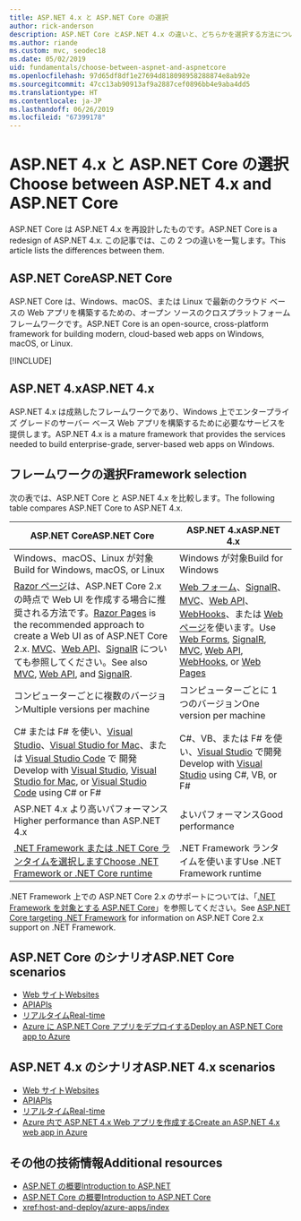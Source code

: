 ```yaml
---
title: ASP.NET 4.x と ASP.NET Core の選択
author: rick-anderson
description: ASP.NET Core とASP.NET 4.x の違いと、どちらかを選択する方法について説明します。
ms.author: riande
ms.custom: mvc, seodec18
ms.date: 05/02/2019
uid: fundamentals/choose-between-aspnet-and-aspnetcore
ms.openlocfilehash: 97d65df8df1e27694d818098958288874e8ab92e
ms.sourcegitcommit: 47cc13ab90913af9a2887cef0896bb4e9aba4dd5
ms.translationtype: HT
ms.contentlocale: ja-JP
ms.lasthandoff: 06/26/2019
ms.locfileid: "67399178"
---
```

# <a name="choose-between-aspnet-4x-and-aspnet-core"></a><span data-ttu-id="fb0f2-103">ASP.NET 4.x と ASP.NET Core の選択</span><span class="sxs-lookup"><span data-stu-id="fb0f2-103">Choose between ASP.NET 4.x and ASP.NET Core</span></span>

<span data-ttu-id="fb0f2-104">ASP.NET Core は ASP.NET 4.x を再設計したものです。</span><span class="sxs-lookup"><span data-stu-id="fb0f2-104">ASP.NET Core is a redesign of ASP.NET 4.x.</span></span> <span data-ttu-id="fb0f2-105">この記事では、この 2 つの違いを一覧します。</span><span class="sxs-lookup"><span data-stu-id="fb0f2-105">This article lists the differences between them.</span></span>

## <a name="aspnet-core"></a><span data-ttu-id="fb0f2-106">ASP.NET Core</span><span class="sxs-lookup"><span data-stu-id="fb0f2-106">ASP.NET Core</span></span>

<span data-ttu-id="fb0f2-107">ASP.NET Core は、Windows、macOS、または Linux で最新のクラウド ベースの Web アプリを構築するための、オープン ソースのクロスプラットフォーム フレームワークです。</span><span class="sxs-lookup"><span data-stu-id="fb0f2-107">ASP.NET Core is an open-source, cross-platform framework for building modern, cloud-based web apps on Windows, macOS, or Linux.</span></span>

[!INCLUDE[](~/includes/benefits.md)]

## <a name="aspnet-4x"></a><span data-ttu-id="fb0f2-108">ASP.NET 4.x</span><span class="sxs-lookup"><span data-stu-id="fb0f2-108">ASP.NET 4.x</span></span>

<span data-ttu-id="fb0f2-109">ASP.NET 4.x は成熟したフレームワークであり、Windows 上でエンタープライズ グレードのサーバー ベース Web アプリを構築するために必要なサービスを提供します。</span><span class="sxs-lookup"><span data-stu-id="fb0f2-109">ASP.NET 4.x is a mature framework that provides the services needed to build enterprise-grade, server-based web apps on Windows.</span></span>

## <a name="framework-selection"></a><span data-ttu-id="fb0f2-110">フレームワークの選択</span><span class="sxs-lookup"><span data-stu-id="fb0f2-110">Framework selection</span></span>

<span data-ttu-id="fb0f2-111">次の表では、ASP.NET Core と ASP.NET 4.x を比較します。</span><span class="sxs-lookup"><span data-stu-id="fb0f2-111">The following table compares ASP.NET Core to ASP.NET 4.x.</span></span>

| <span data-ttu-id="fb0f2-112">ASP.NET Core</span><span class="sxs-lookup"><span data-stu-id="fb0f2-112">ASP.NET Core</span></span> | <span data-ttu-id="fb0f2-113">ASP.NET 4.x</span><span class="sxs-lookup"><span data-stu-id="fb0f2-113">ASP.NET 4.x</span></span> |
|---|---|
|<span data-ttu-id="fb0f2-114">Windows、macOS、Linux が対象</span><span class="sxs-lookup"><span data-stu-id="fb0f2-114">Build for Windows, macOS, or Linux</span></span>|<span data-ttu-id="fb0f2-115">Windows が対象</span><span class="sxs-lookup"><span data-stu-id="fb0f2-115">Build for Windows</span></span>|
|<span data-ttu-id="fb0f2-116">[Razor ページ](xref:razor-pages/index)は、ASP.NET Core 2.x の時点で Web UI を作成する場合に推奨される方法です。</span><span class="sxs-lookup"><span data-stu-id="fb0f2-116">[Razor Pages](xref:razor-pages/index) is the recommended approach to create a Web UI as of ASP.NET Core 2.x.</span></span> <span data-ttu-id="fb0f2-117">[MVC](xref:mvc/overview)、[Web API](xref:tutorials/first-web-api)、[SignalR](xref:signalr/introduction) についても参照してください。</span><span class="sxs-lookup"><span data-stu-id="fb0f2-117">See also [MVC](xref:mvc/overview), [Web API](xref:tutorials/first-web-api), and [SignalR](xref:signalr/introduction).</span></span>|<span data-ttu-id="fb0f2-118">[Web フォーム](/aspnet/web-forms)、[SignalR](/aspnet/signalr)、[MVC](/aspnet/mvc)、[Web API](/aspnet/web-api/)、[WebHooks](/aspnet/webhooks/)、または [Web ページ](/aspnet/web-pages)を使います。</span><span class="sxs-lookup"><span data-stu-id="fb0f2-118">Use [Web Forms](/aspnet/web-forms), [SignalR](/aspnet/signalr), [MVC](/aspnet/mvc), [Web API](/aspnet/web-api/), [WebHooks](/aspnet/webhooks/), or [Web Pages](/aspnet/web-pages)</span></span>|
|<span data-ttu-id="fb0f2-119">コンピューターごとに複数のバージョン</span><span class="sxs-lookup"><span data-stu-id="fb0f2-119">Multiple versions per machine</span></span>|<span data-ttu-id="fb0f2-120">コンピューターごとに 1 つのバージョン</span><span class="sxs-lookup"><span data-stu-id="fb0f2-120">One version per machine</span></span>|
|<span data-ttu-id="fb0f2-121">C# または F# を使い、[Visual Studio](https://visualstudio.microsoft.com/vs/)、[Visual Studio for Mac](https://visualstudio.microsoft.com/vs/mac/)、または [Visual Studio Code](https://code.visualstudio.com/) で 開発</span><span class="sxs-lookup"><span data-stu-id="fb0f2-121">Develop with [Visual Studio](https://visualstudio.microsoft.com/vs/), [Visual Studio for Mac](https://visualstudio.microsoft.com/vs/mac/), or [Visual Studio Code](https://code.visualstudio.com/) using C# or F#</span></span>|<span data-ttu-id="fb0f2-122">C#、VB、または F# を使い、[Visual Studio](https://visualstudio.microsoft.com/vs/) で開発</span><span class="sxs-lookup"><span data-stu-id="fb0f2-122">Develop with [Visual Studio](https://visualstudio.microsoft.com/vs/) using C#, VB, or F#</span></span>|
|<span data-ttu-id="fb0f2-123">ASP.NET 4.x より高いパフォーマンス</span><span class="sxs-lookup"><span data-stu-id="fb0f2-123">Higher performance than ASP.NET 4.x</span></span>|<span data-ttu-id="fb0f2-124">よいパフォーマンス</span><span class="sxs-lookup"><span data-stu-id="fb0f2-124">Good performance</span></span>|
|[<span data-ttu-id="fb0f2-125">.NET Framework または .NET Core ランタイムを選択します</span><span class="sxs-lookup"><span data-stu-id="fb0f2-125">Choose .NET Framework or .NET Core runtime</span></span>](/dotnet/standard/choosing-core-framework-server)|<span data-ttu-id="fb0f2-126">.NET Framework ランタイムを使います</span><span class="sxs-lookup"><span data-stu-id="fb0f2-126">Use .NET Framework runtime</span></span>|

<span data-ttu-id="fb0f2-127">.NET Framework 上での ASP.NET Core 2.x のサポートについては、「[.NET Framework を対象とする ASP.NET Core](xref:index#target-framework)」を参照してください。</span><span class="sxs-lookup"><span data-stu-id="fb0f2-127">See [ASP.NET Core targeting .NET Framework](xref:index#target-framework) for information on ASP.NET Core 2.x support on .NET Framework.</span></span>

## <a name="aspnet-core-scenarios"></a><span data-ttu-id="fb0f2-128">ASP.NET Core のシナリオ</span><span class="sxs-lookup"><span data-stu-id="fb0f2-128">ASP.NET Core scenarios</span></span>

* [<span data-ttu-id="fb0f2-129">Web サイト</span><span class="sxs-lookup"><span data-stu-id="fb0f2-129">Websites</span></span>](xref:tutorials/first-mvc-app/index)
* [<span data-ttu-id="fb0f2-130">API</span><span class="sxs-lookup"><span data-stu-id="fb0f2-130">APIs</span></span>](xref:tutorials/first-web-api)
* [<span data-ttu-id="fb0f2-131">リアルタイム</span><span class="sxs-lookup"><span data-stu-id="fb0f2-131">Real-time</span></span>](xref:signalr/index)
* [<span data-ttu-id="fb0f2-132">Azure に ASP.NET Core アプリをデプロイする</span><span class="sxs-lookup"><span data-stu-id="fb0f2-132">Deploy an ASP.NET Core app to Azure</span></span>](/azure/app-service/app-service-web-get-started-dotnet)

## <a name="aspnet-4x-scenarios"></a><span data-ttu-id="fb0f2-133">ASP.NET 4.x のシナリオ</span><span class="sxs-lookup"><span data-stu-id="fb0f2-133">ASP.NET 4.x scenarios</span></span>

* [<span data-ttu-id="fb0f2-134">Web サイト</span><span class="sxs-lookup"><span data-stu-id="fb0f2-134">Websites</span></span>](/aspnet/mvc)
* [<span data-ttu-id="fb0f2-135">API</span><span class="sxs-lookup"><span data-stu-id="fb0f2-135">APIs</span></span>](/aspnet/web-api)
* [<span data-ttu-id="fb0f2-136">リアルタイム</span><span class="sxs-lookup"><span data-stu-id="fb0f2-136">Real-time</span></span>](/aspnet/signalr)
* [<span data-ttu-id="fb0f2-137">Azure 内で ASP.NET 4.x Web アプリを作成する</span><span class="sxs-lookup"><span data-stu-id="fb0f2-137">Create an ASP.NET 4.x web app in Azure</span></span>](/azure/app-service/app-service-web-get-started-dotnet-framework)

## <a name="additional-resources"></a><span data-ttu-id="fb0f2-138">その他の技術情報</span><span class="sxs-lookup"><span data-stu-id="fb0f2-138">Additional resources</span></span>

* [<span data-ttu-id="fb0f2-139">ASP.NET の概要</span><span class="sxs-lookup"><span data-stu-id="fb0f2-139">Introduction to ASP.NET</span></span>](/aspnet/overview)
* [<span data-ttu-id="fb0f2-140">ASP.NET Core の概要</span><span class="sxs-lookup"><span data-stu-id="fb0f2-140">Introduction to ASP.NET Core</span></span>](xref:index)
* <xref:host-and-deploy/azure-apps/index>
